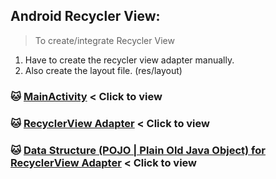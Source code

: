 ## Android Recycler View:

> To create/integrate Recycler View
1. Have to create the recycler view adapter manually.
2. Also create the layout file. (res/layout)

### :cat: [MainActivity](./app/src/main/java/com/websolverpro/androidrecyclerview/MainActivity.java) < Click to view

### :cat: [RecyclerView Adapter](./app/src/main/java/com/websolverpro/androidrecyclerview/ContactsRecyclerViewAdapter.java) < Click to view

### :cat: [Data Structure (POJO | Plain Old Java Object) for RecyclerView Adapter](./app/src/main/java/com/websolverpro/androidrecyclerview/Contact.java) < Click to view